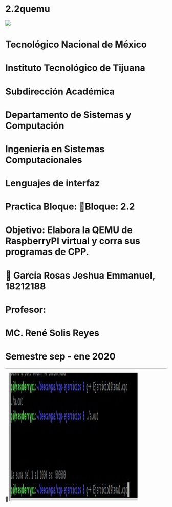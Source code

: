# 2.2quemu

![](imagen/portadatcnm.png)

#    Tecnológico Nacional de México
#   Instituto Tecnológico de Tijuana
#        Subdirección Académica

# Departamento de Sistemas y Computación
# Ingeniería en Sistemas Computacionales
# Lenguajes de interfaz 

# Practica Bloque: 📝Bloque: 2.2
# Objetivo: Elabora la QEMU de RaspberryPI virtual y corra sus programas de CPP.


# 📝 Garcia Rosas Jeshua Emmanuel, 18212188
   

# Profesor:
# MC. René Solis Reyes
# Semestre sep - ene 2020

-----
📝 <img src="images/19tema1.jpg" width="400" height="400"/>

